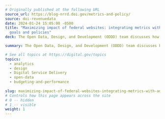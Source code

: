 ```yaml
---
# Originally published at the following URL
source_url: https://blog-nrrd.doi.gov/metrics-and-policy/
source: doi-revenuedata
date: 2024-01-24 15:05:00 -0500
title: "Maximizing impact of federal websites: integrating metrics with annual
  goals and policies"
deck: The Open Data, Design, and Development (ODDD) team discusses how OMB’s recent memo, Delivering a Digital-First Public Experience (M-23-22), inspired them to reassess their metrics plan to harmonize with policies governing federal public websites.

summary: The Open Data, Design, and Development (ODDD) team discusses how OMB’s recent memo, Delivering a Digital-First Public Experience (M-23-22), inspired them to reassess their metrics plan to harmonize with policies governing federal public websites.

# See all topics at https://digital.gov/topics
topics:
  - analytics
  - design
  - Digital Service Delivery
  - open-data
  - budgeting-and-performance
  
slug: maximizing-impact-of-federal-websites-integrating-metrics-with-annual-goals-and-policies
# Controls how this page appears across the site
# 0 -- hidden
# 1 -- visible
weight: 1
---
```

